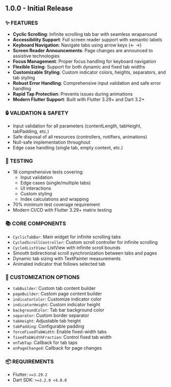 ## 1.0.0 - Initial Release

### ✨ FEATURES
- **Cyclic Scrolling**: Infinite scrolling tab bar with seamless wraparound
- **Accessibility Support**: Full screen reader support with semantic labels
- **Keyboard Navigation**: Navigate tabs using arrow keys (← →)
- **Screen Reader Announcements**: Page changes are announced to assistive technologies
- **Focus Management**: Proper focus handling for keyboard navigation
- **Flexible Sizing**: Support for both dynamic and fixed tab widths
- **Customizable Styling**: Custom indicator colors, heights, separators, and tab styling
- **Robust Error Handling**: Comprehensive input validation and safe error handling
- **Rapid Tap Protection**: Prevents issues during animations
- **Modern Flutter Support**: Built with Flutter 3.29+ and Dart 3.2+

### 🔒 VALIDATION & SAFETY
- Input validation for all parameters (contentLength, tabHeight, tabPadding, etc.)
- Safe disposal of all resources (controllers, notifiers, animations)
- Null-safe implementation throughout
- Edge case handling (single tab, empty content, etc.)

### 🧪 TESTING
- 18 comprehensive tests covering:
  - Input validation
  - Edge cases (single/multiple tabs)
  - UI interactions
  - Custom styling
  - Index calculations and wrapping
- 70% minimum test coverage requirement
- Modern CI/CD with Flutter 3.29+ matrix testing

### 📚 CORE COMPONENTS
- `CyclicTabBar`: Main widget for infinite scrolling tabs
- `CycledScrollController`: Custom scroll controller for infinite scrolling
- `CycledListView`: ListView with infinite scroll bounds
- Smooth bidirectional scroll synchronization between tabs and pages
- Dynamic tab sizing with TextPainter measurements
- Animated indicator that follows selected tab

### 🎨 CUSTOMIZATION OPTIONS
- `tabBuilder`: Custom tab content builder
- `pageBuilder`: Custom page content builder
- `indicatorColor`: Customize indicator color
- `indicatorHeight`: Custom indicator height
- `backgroundColor`: Tab bar background color
- `separator`: Custom border separator
- `tabHeight`: Adjustable tab height
- `tabPadding`: Configurable padding
- `forceFixedTabWidth`: Enable fixed-width tabs
- `fixedTabWidthFraction`: Control fixed tab width
- `onTabTap`: Callback for tab taps
- `onPageChanged`: Callback for page changes

### 📦 REQUIREMENTS
- Flutter: `>=3.29.2`
- Dart SDK: `>=3.2.0 <4.0.0`